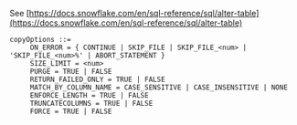 See [https://docs.snowflake.com/en/sql-reference/sql/alter-table](https://docs.snowflake.com/en/sql-reference/sql/alter-table)
```
copyOptions ::=
     ON_ERROR = { CONTINUE | SKIP_FILE | SKIP_FILE_<num> | 'SKIP_FILE_<num>%' | ABORT_STATEMENT }
     SIZE_LIMIT = <num>
     PURGE = TRUE | FALSE
     RETURN_FAILED_ONLY = TRUE | FALSE
     MATCH_BY_COLUMN_NAME = CASE_SENSITIVE | CASE_INSENSITIVE | NONE
     ENFORCE_LENGTH = TRUE | FALSE
     TRUNCATECOLUMNS = TRUE | FALSE
     FORCE = TRUE | FALSE
```
